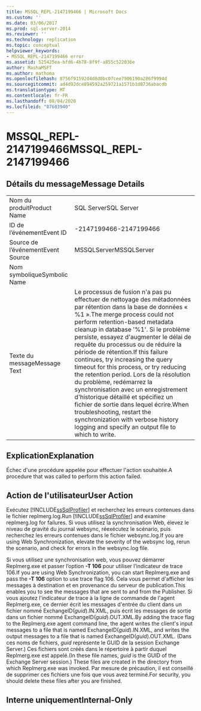 ```yaml
---
title: MSSQL_REPL-2147199466 | Microsoft Docs
ms.custom: ''
ms.date: 03/06/2017
ms.prod: sql-server-2014
ms.reviewer: ''
ms.technology: replication
ms.topic: conceptual
helpviewer_keywords:
- MSSQL_REPL-2147199466 error
ms.assetid: 525425ea-bfd6-4b78-8f9f-a855c522036e
author: MashaMSFT
ms.author: mathoma
ms.openlocfilehash: 8756f91592d4d8d0bc07cee7906190a286f9994d
ms.sourcegitcommit: ad4d92dce894592a259721a1571b1d8736abacdb
ms.translationtype: MT
ms.contentlocale: fr-FR
ms.lasthandoff: 08/04/2020
ms.locfileid: "87603940"
---
```

# <a name="mssql_repl-2147199466"></a><span data-ttu-id="4ddfe-102">MSSQL_REPL-2147199466</span><span class="sxs-lookup"><span data-stu-id="4ddfe-102">MSSQL_REPL-2147199466</span></span>
    
## <a name="message-details"></a><span data-ttu-id="4ddfe-103">Détails du message</span><span class="sxs-lookup"><span data-stu-id="4ddfe-103">Message Details</span></span>  
  
|||  
|-|-|  
|<span data-ttu-id="4ddfe-104">Nom du produit</span><span class="sxs-lookup"><span data-stu-id="4ddfe-104">Product Name</span></span>|<span data-ttu-id="4ddfe-105">SQL Server</span><span class="sxs-lookup"><span data-stu-id="4ddfe-105">SQL Server</span></span>|  
|<span data-ttu-id="4ddfe-106">ID de l’événement</span><span class="sxs-lookup"><span data-stu-id="4ddfe-106">Event ID</span></span>|<span data-ttu-id="4ddfe-107">-2147199466</span><span class="sxs-lookup"><span data-stu-id="4ddfe-107">-2147199466</span></span>|  
|<span data-ttu-id="4ddfe-108">Source de l’événement</span><span class="sxs-lookup"><span data-stu-id="4ddfe-108">Event Source</span></span>|<span data-ttu-id="4ddfe-109">MSSQLServer</span><span class="sxs-lookup"><span data-stu-id="4ddfe-109">MSSQLServer</span></span>|  
|<span data-ttu-id="4ddfe-110">Nom symbolique</span><span class="sxs-lookup"><span data-stu-id="4ddfe-110">Symbolic Name</span></span>||  
|<span data-ttu-id="4ddfe-111">Texte du message</span><span class="sxs-lookup"><span data-stu-id="4ddfe-111">Message Text</span></span>|<span data-ttu-id="4ddfe-112">Le processus de fusion n'a pas pu effectuer de nettoyage des métadonnées par rétention dans la base de données « %1 ».</span><span class="sxs-lookup"><span data-stu-id="4ddfe-112">The merge process could not perform retention-based metadata cleanup in database '%1'.</span></span> <span data-ttu-id="4ddfe-113">Si le problème persiste, essayez d'augmenter le délai de requête du processus ou de réduire la période de rétention.</span><span class="sxs-lookup"><span data-stu-id="4ddfe-113">If this failure continues, try increasing the query timeout for this process, or try reducing the retention period.</span></span> <span data-ttu-id="4ddfe-114">Lors de la résolution du problème, redémarrez la synchronisation avec un enregistrement d'historique détaillé et spécifiez un fichier de sortie dans lequel écrire.</span><span class="sxs-lookup"><span data-stu-id="4ddfe-114">When troubleshooting, restart the synchronization with verbose history logging and specify an output file to which to write.</span></span>|  
  
## <a name="explanation"></a><span data-ttu-id="4ddfe-115">Explication</span><span class="sxs-lookup"><span data-stu-id="4ddfe-115">Explanation</span></span>  
 <span data-ttu-id="4ddfe-116">Échec d'une procédure appelée pour effectuer l'action souhaitée.</span><span class="sxs-lookup"><span data-stu-id="4ddfe-116">A procedure that was called to perform this action failed.</span></span>  
  
## <a name="user-action"></a><span data-ttu-id="4ddfe-117">Action de l'utilisateur</span><span class="sxs-lookup"><span data-stu-id="4ddfe-117">User Action</span></span>  
 <span data-ttu-id="4ddfe-118">Exécutez [!INCLUDE[ssSqlProfiler](../../includes/sssqlprofiler-md.md)] et recherchez les erreurs contenues dans le fichier replmerg.log.</span><span class="sxs-lookup"><span data-stu-id="4ddfe-118">Run [!INCLUDE[ssSqlProfiler](../../includes/sssqlprofiler-md.md)] and examine replmerg.log for failures.</span></span> <span data-ttu-id="4ddfe-119">Si vous utilisez la synchronisation Web, élevez le niveau de gravité du journal websync, réexécutez le scénario, puis recherchez les erreurs contenues dans le fichier websync.log.</span><span class="sxs-lookup"><span data-stu-id="4ddfe-119">If you are using Web Synchronization, elevate the severity of the websync log, rerun the scenario, and check for errors in the websync.log file.</span></span>  
  
 <span data-ttu-id="4ddfe-120">Si vous utilisez une synchronisation web, vous pouvez démarrer Replmerg.exe et passer l’option **-T 106** pour utiliser l’indicateur de trace 106.</span><span class="sxs-lookup"><span data-stu-id="4ddfe-120">If you are using Web Synchronization, you can start Replmerg.exe and pass the **-T 106** option to use trace flag 106.</span></span> <span data-ttu-id="4ddfe-121">Cela vous permet d'afficher les messages à destination et en provenance du serveur de publication.</span><span class="sxs-lookup"><span data-stu-id="4ddfe-121">This enables you to see the messages that are sent to and from the Publisher.</span></span> <span data-ttu-id="4ddfe-122">Si vous ajoutez l'indicateur de trace à la ligne de commande de l'agent Replmerg.exe, ce dernier écrit les messages d'entrée du client dans un fichier nommé ExchangeID(*guid*).IN.XML, puis écrit les messages de sortie dans un fichier nommé ExchangeID(*guid*).OUT.XML.</span><span class="sxs-lookup"><span data-stu-id="4ddfe-122">By adding the trace flag to the Replmerg.exe agent command line, the agent writes the client's input messages to a file that is named ExchangeID(*guid*).IN.XML, and writes the output messages to a file that is named ExchangeID(*guid*).OUT.XML.</span></span> <span data-ttu-id="4ddfe-123">(Dans ces noms de fichiers, *guid* représente le GUID de la session Exchange Server.) Ces fichiers sont créés dans le répertoire à partir duquel Replmerg.exe est appelé.</span><span class="sxs-lookup"><span data-stu-id="4ddfe-123">(In these file names, *guid* is the GUID of the Exchange Server session.) These files are created in the directory from which Replmerg.exe was invoked.</span></span> <span data-ttu-id="4ddfe-124">Par mesure de précaution, il est conseillé de supprimer ces fichiers une fois que vous avez terminé.</span><span class="sxs-lookup"><span data-stu-id="4ddfe-124">For security, you should delete these files after you are finished.</span></span>  
  
## <a name="internal-only"></a><span data-ttu-id="4ddfe-125">Interne uniquement</span><span class="sxs-lookup"><span data-stu-id="4ddfe-125">Internal-Only</span></span>  
  
